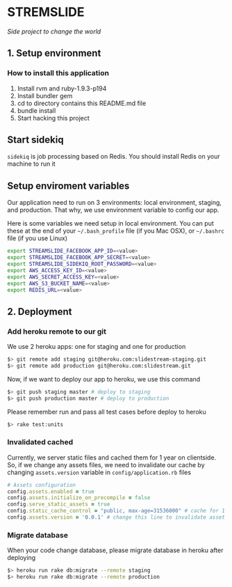 # STREMSLIDE

*Side project to change the world*

## 1. Setup environment

### How to install this application
1. Install rvm and ruby-1.9.3-p194
2. Install bundler gem
3. cd to directory contains this README.md file
4. bundle install
5. Start hacking this project

## Start sidekiq
``sidekiq`` is job processing based on Redis.
You should install Redis on your machine to run it

## Setup enviroment variables
Our application need to run on 3 environments: local environment, staging, and
production. That why, we use environment variable to config our app.

Here is some variables we need setup in local environment.
You can put these at the end of your `~/.bash_profile` file (if you Mac OSX), or
`~/.bashrc` file (if you use Linux)

```bash
export STREAMSLIDE_FACEBOOK_APP_ID=<value>
export STREAMSLIDE_FACEBOOK_APP_SECRET=<value>
export STREAMSLIDE_SIDEKIQ_ROOT_PASSWORD=<value>
export AWS_ACCESS_KEY_ID=<value>
export AWS_SECRET_ACCESS_KEY=<value>
export AWS_S3_BUCKET_NAME=<value>
export REDIS_URL=<value>
```

## 2. Deployment

### Add heroku remote to our git
We use 2 heroku apps: one for staging and one for production

```bash
$> git remote add staging git@heroku.com:slidestream-staging.git
$> git remote add production git@heroku.com:slidestream.git
```

Now, if we want to deploy our app to heroku, we use this command

```bash
$> git push staging master # deploy to staging
$> git push production master # deploy to production
```

Please remember run and pass all test cases before deploy to heroku

```bash
$> rake test:units
```

### Invalidated cached
Currently, we server static files and cached them for 1 year on clientside.
So, if we change any assets files, we need to invalidate our cache by changing
`assets.version` variable in `config/application.rb` files

```ruby
# Assets configuration
config.assets.enabled = true
config.assets.initialize_on_precompile = false
config.serve_static_assets = true
config.static_cache_control = "public, max-age=31536000" # cache for 1 year
config.assets.version = '0.0.1' # change this line to invalidate asset cached
```

### Migrate database
When your code change database, please migrate database in heroku after deploying

```bash
$> heroku run rake db:migrate --remote staging
$> heroku run rake db:migrate --remote production
```
